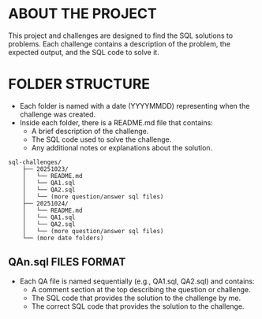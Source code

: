 # ABOUT THE PROJECT
This project and challenges are designed to find the SQL solutions to problems. Each challenge contains a description of the problem, the expected output, and the SQL code to solve it.

# FOLDER STRUCTURE

- Each folder is named with a date (YYYYMMDD) representing when the challenge was created.
- Inside each folder, there is a README.md file that contains:
  - A brief description of the challenge.
  - The SQL code used to solve the challenge.
  - Any additional notes or explanations about the solution.

```
sql-challenges/
    ├── 20251023/
    │   └── README.md
    │   └── QA1.sql
    │   └── QA2.sql
    │   └── (more question/answer sql files)
    ├── 20251024/
    │   └── README.md
    │   └── QA1.sql
    │   └── QA2.sql
    │   └── (more question/answer sql files)
    └── (more date folders)
```

## QAn.sql FILES FORMAT
- Each QA file is named sequentially (e.g., QA1.sql, QA2.sql) and contains:
  - A comment section at the top describing the question or challenge.
  - The SQL code that provides the solution to the challenge by me.
  - The correct SQL code that provides the solution to the challenge.
